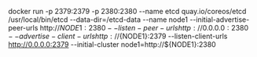 docker run   -p 2379:2379   -p 2380:2380   --name etcd quay.io/coreos/etcd   /usr/local/bin/etcd   --data-dir=/etcd-data --name node1   --initial-advertise-peer-urls http://${NODE1}:2380 --listen-peer-urls http://0.0.0.0:2380   --advertise-client-urls http://${NODE1}:2379 --listen-client-urls http://0.0.0.0:2379   --initial-cluster node1=http://${NODE1}:2380